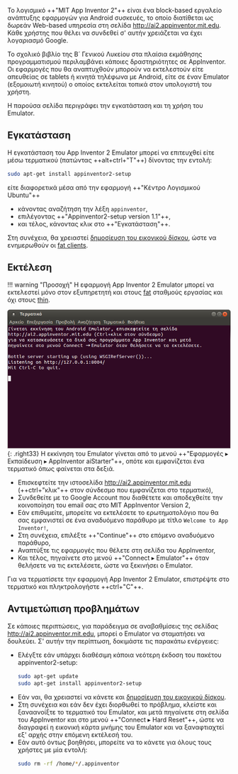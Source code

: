 Το λογισμικό ++"MIT App Inventor 2"++ είναι ένα block-based εργαλείο ανάπτυξης εφαρμογών για
Android συσκευές, το οποίο διατίθεται ως δωρεάν Web-based υπηρεσία στη
σελίδα <http://ai2.appinventor.mit.edu>. Κάθε χρήστης που θέλει να
συνδεθεί σ' αυτήν χρειάζεται να έχει λογαριασμό Google.

Το σχολικό βιβλίο της Β´ Γενικού Λυκείου στα πλαίσια εκμάθησης
προγραμματισμού περιλαμβάνει κάποιες δραστηριότητες σε
AppInventor. Οι εφαρμογές που θα αναπτυχθούν μπορούν να εκτελεστούν είτε
απευθείας σε tablets ή κινητά τηλέφωνα με Android, είτε σε έναν Emulator
(εξομοιωτή κινητού) ο οποίος εκτελείται τοπικά στον υπολογιστή του
χρήστη.

Η παρούσα σελίδα περιγράφει την εγκατάσταση και τη χρήση του Emulator.

## Εγκατάσταση

Η εγκατάσταση του App Inventor 2 Emulator μπορεί να επιτευχθεί είτε μέσω
τερματικού (πατώντας ++alt+ctrl+"T"++) δίνοντας την εντολή:
``` bash
sudo apt-get install appinventor2-setup
```
είτε διαφορετικά μέσα από την εφαρμογή ++"Κέντρο Λογισμικού Ubuntu"++

  - κάνοντας αναζήτηση την λέξη `appinventor`,
  - επιλέγοντας ++"Appinventor2-setup version 1.1"++,
  - και τέλος, κάνοντας κλικ στο ++"Εγκατάσταση"++.

Στη συνέχεια, θα χρειαστεί [δημοσίευση του εικονικού
δίσκου](sch-scripts/Δημοσίευση_εικονικού_δίσκου.md),
ώστε να ενημερωθούν οι [fat
clients](LTSP/Αρχιτεκτονική.md#ltsp-clients).

## Εκτέλεση

!!! warning "Προσοχή"
    Η εφαρμογή App Inventor 2 Emulator μπορεί να εκτελεστεί μόνο στον εξυπηρετητή και
    στους [fat](LTSP/Αρχιτεκτονική.md#ltsp-clients) σταθμούς εργασίας και
    όχι στους [thin](LTSP/Αρχιτεκτονική.md#ltsp-clients).

![Appinventor2-setup-first-screen.png](Appinventor2-setup-first-screen.png){: .right33}
Η εκκίνηση του Emulator γίνεται από το μενού ++"Εφαρμογές ▸ Εκπαίδευση ▸ AppInventor aiStarter"++,
οπότε και εμφανίζεται ένα τερματικό όπως φαίνεται στα δεξιά.

  - Επισκεφτείτε την ιστοσελίδα <http://ai2.appinventor.mit.edu> (++ctrl+"κλικ"++ στον
    σύνδεσμο που εμφανίζεται στο τερματικό),
  - Συνδεθείτε με το Google Account που διαθέτετε και αποδεχθείτε την
    κοινοποίηση του email σας στο MIT AppInventor Version 2,
  - Εάν επιθυμείτε, μπορείτε να εκτελέσετε το ερωτηματολόγιο που θα σας
    εμφανιστεί σε ένα αναδυόμενο παράθυρο με τίτλο `Welcome to App Inventor!`,
  - Στη συνέχεια, επιλέξτε ++"Continue"++ στο επόμενο αναδυόμενο παράθυρο,
  - Αναπτύξτε τις εφαρμογές που θέλετε στη σελίδα του AppInventor,
  - Και τέλος, πηγαίνετε στο μενού ++"Connect ▸ Emulator"++ όταν θελήσετε να τις εκτελέσετε,
    ώστε να ξεκινήσει ο Emulator.

Για να τερματίσετε την εφαρμογή App Inventor 2 Emulator, επιστρέψτε στο
τερματικό και πληκτρολογήστε ++ctrl+"C"++.

## Αντιμετώπιση προβλημάτων

Σε κάποιες περιπτώσεις, για παράδειγμα σε αναβαθμίσεις της σελίδας
<http://ai2.appinventor.mit.edu>, μπορεί ο Emulator να σταματήσει να
δουλεύει. Σ' αυτήν την περίπτωση, δοκιμάστε τις παρακάτω ενέργειες:

  - Ελέγξτε εάν υπάρχει διαθέσιμη κάποια νεότερη έκδοση του πακέτου
    appinventor2-setup:
    ``` bash linenums="1"
    sudo apt-get update
    sudo apt-get install appinventor2-setup
    ```
  - Εάν ναι, θα χρειαστεί να κάνετε και [δημοσίευση του εικονικού
    δίσκου](sch-scripts/Δημοσίευση_εικονικού_δίσκου.md).
  - Στη συνέχεια και εάν δεν έχει διορθωθεί το πρόβλημα, κλείστε και
    ξαναανοίξτε το τερματικό του Emulator, και μετά πηγαίνετε στη
    σελίδα του AppInventor και στο μενού ++"Connect ▸ Hard Reset"++,
    ώστε να διαγραφεί η εικονική κάρτα μνήμης του Emulator και να
    ξαναφτιαχτεί εξ' αρχής στην επόμενη εκτέλεσή του.
  - Εάν αυτό όντως βοηθήσει, μπορείτε να το κάνετε για όλους τους
    χρήστες με μία εντολή:
    ``` bash
    sudo rm -rf /home/*/.appinventor
    ```
